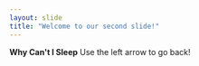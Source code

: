 ```yaml
---
layout: slide
title: "Welcome to our second slide!"
---
```

**Why Can't I Sleep**
Use the left arrow to go back!
